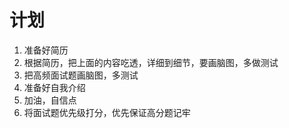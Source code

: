 # 计划

1. 准备好简历
2. 根据简历，把上面的内容吃透，详细到细节，要画脑图，多做测试
3. 把高频面试题画脑图，多测试
4. 准备好自我介绍
5. 加油，自信点
6. 将面试题优先级打分，优先保证高分题记牢